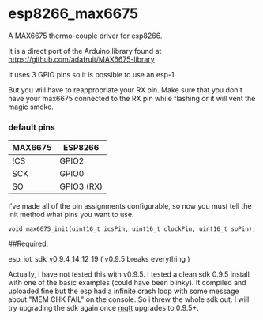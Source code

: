 # esp8266_max6675
A MAX6675 thermo-couple driver for esp8266.

It is a direct port of the Arduino library found at https://github.com/adafruit/MAX6675-library

It uses 3 GPIO pins so it is possible to use an esp-1.

But you will have to reappropriate your RX pin. Make sure that you don't have your max6675 connected to the RX pin while flashing or it will vent the magic smoke.

### default pins
MAX6675| ESP8266
-------|------------------
!CS | GPIO2
SCK | GPIO0
SO | GPIO3 (RX)



I've made all of the pin assignments configurable, so now you must tell the init method what pins you want to use.
```
void max6675_init(uint16_t icsPin, uint16_t clockPin, uint16_t soPin);
```

##Required:

esp_iot_sdk_v0.9.4_14_12_19 ( v0.9.5 breaks everything ) 

Actually, i have not tested this with v0.9.5. I tested a clean sdk 0.9.5 install with one of the basic examples (could have been blinky). It compiled and uploaded fine but the esp had a infinite crash loop with some message about "MEM CHK FAIL" on the console. So i threw the whole sdk out. I will try upgrading the sdk again once [mqtt](https://github.com/tuanpmt/esp_mqtt) upgrades to 0.9.5+.
